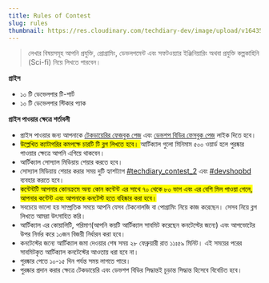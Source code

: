 ```yaml
---
title: Rules of Contest
slug: rules
thumbnail: https://res.cloudinary.com/techdiary-dev/image/upload/v1643557917/static-pages-assets/graphland.dev_gmail.com_bgg5zr.png
---
```


> লেখার বিষয়সমূহ আপনি প্রযুক্তি, প্রোগ্রামিং, ডেভলপমেন্ট এবং সফটওয়্যার ইঞ্জিনিয়ারিং অথবা প্রযুক্তি কল্পকাহিনি (Sci-fi) নিয়ে লিখতে পারবেন।

**প্রাইস**

-   ১০ টি ডেভেলপার টি-শার্ট
-   ১০ টি ডেভেলপার স্টিকার প্যাক

**প্রাইস পাওয়ার ক্ষেত্রে শর্তাবলী**

-   প্রাইস পাওয়ার জন্য আপনাকে [টেকডায়েরির ফেজবুক পেজ](https://www.facebook.com/techdiary.dev) এবং [ডেভশপ বিডির ফেসবুক পেজ](https://www.facebook.com/devshopbd) লাইক দিতে হবে।
-   <mark>উল্লেখিত ক্যাটাগরির কমপক্ষে চারটি টি ব্লগ লিখতে হবে। </mark> আর্টিক্যাল গুলো মিনিমাম ৫০০ ওয়ার্ড হলে পুরষ্কার পাওয়ার ক্ষেত্রে আপনি এগিয়ে থাকবেন।
-   আর্টিক্যাল সোস্যাল মিডিয়ায় শেয়ার করতে হবে।
-   সোস্যাল মিডিয়ায় শেয়ার করার সময় দুটি হ্যাশট্যাগ [#techdiary_contest_2](https://www.facebook.com/hashtag/techdiary_contest_2) এবং [#devshopbd](https://www.facebook.com/hashtag/devshopbd) ব্যবহার করতে হবে।
-   <mark>কন্টেন্টটি আপনার কোনক্রমে অন্য কোন কন্টেন্ট এর সাথে ৭০ থেকে ৮০ ভাগ এবং এর বেশি মিল পাওয়া গেলে, আপনার কন্টেন্ট এবং আপনাকে কনটেস্ট হতে বহিষ্কার করা হবে। </mark>
-   সবচেয়ে ভালো হয় সাম্প্রতিক সময়ে আপনি যেসব টেকনোলজি বা পোগ্রামিং নিয়ে কাজ করেছেন। সেসব নিয়ে ব্লগ লিখতে আমরা উৎসাহিত করি।
-   আর্টিক্যাল এর কোয়ালিটি, পরিমাণ(আপনি কয়টি আর্টিক্যাল সাবমিট করেছেন কনটেস্টের জন্যে) এবং আপভোটের উপর নির্ভর করে ১০জন বিজয়ী নির্ধারন করা হবে।
-   কনটেস্টের জন্যে আর্টিক্যাল জমা দেওয়ার শেষ সময় ২৮ ফেব্রুয়ারী রাত ১১ঃ৫৯ মিনিট। এই সময়ের পরের সাবমিটকৃত আর্টিক্যাল কনটেস্টের আওতায় ধরা হবে না।
-   পুরষ্কার পেতে ১০-১৫ দিন পর্যন্ত সময় লাগতে পারে।
-   পুরষ্কার প্রদান করার ক্ষেত্রে টেকডায়েরি এবং ডেভশপ বিডির সিদ্ধান্তই চূড়ান্ত সিদ্ধান্ত হিসেবে বিবেচিত হবে।
